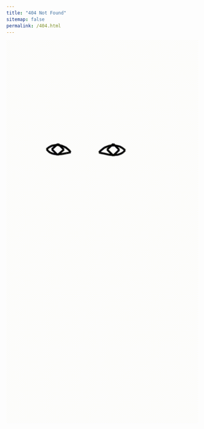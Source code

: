 ```yaml
---
title: "404 Not Found"
sitemap: false
permalink: /404.html
---
```


<div style="text-align: center;">
  <img src='/images/eyes-trim.gif'> 
</div>
